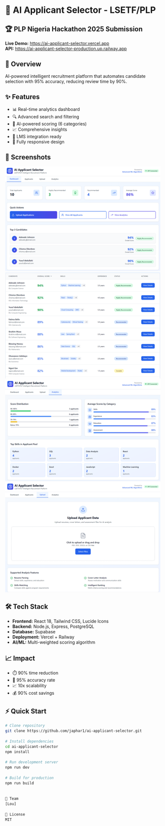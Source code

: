 # 🧠 AI Applicant Selector - LSETF/PLP

## 🏆 PLP Nigeria Hackathon 2025 Submission

**Live Demo:** https://ai-applicant-selector.vercel.app  
**API:** https://ai-applicant-selector-production.up.railway.app

## 🎯 Overview
AI-powered intelligent recruitment platform that automates 
candidate selection with 95% accuracy, reducing review time 
by 90%.

## ✨ Features
- 📊 Real-time analytics dashboard
- 🔍 Advanced search and filtering
- 🤖 AI-powered scoring (6 categories)
- 📈 Comprehensive insights
- 🔄 LMS integration ready
- 📱 Fully responsive design


## 📸 Screenshots
![Dashboard](screenshots/dashboard.png)
![Applicants](screenshots/applicants.png)
![Analytics](screenshots/analytics.png)
![Upload Resume](screenshots/upload_resume.png)

## 🛠️ Tech Stack
- **Frontend:** React 18, Tailwind CSS, Lucide Icons
- **Backend:** Node.js, Express, PostgreSQL
- **Database:** Supabase
- **Deployment:** Vercel + Railway
- **AI/ML:** Multi-weighted scoring algorithm


## 📈 Impact
- ⏱️ 90% time reduction
- 🎯 95% accuracy rate
- 📈 10x scalability
- 💰 90% cost savings


## ⚡ Quick Start
```bash
# Clone repository
git clone https://github.com/japhar1/ai-applicant-selector.git

# Install dependencies
cd ai-applicant-selector
npm install

# Run development server
npm run dev

# Build for production
npm run build


👥 Team
[Lou]

📄 License
MIT